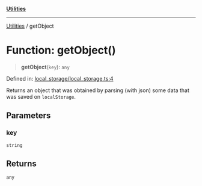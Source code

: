 [**Utilities**](../README.md)

***

[Utilities](../README.md) / getObject

# Function: getObject()

> **getObject**(`key`): `any`

Defined in: [local\_storage/local\_storage.ts:4](https://github.com/noobiept/utilities/blob/fa81d9116003a677f25866bee864bc30213a9352/source/local_storage/local_storage.ts#L4)

Returns an object that was obtained by parsing (with json) some data that was saved on `localStorage`.

## Parameters

### key

`string`

## Returns

`any`
